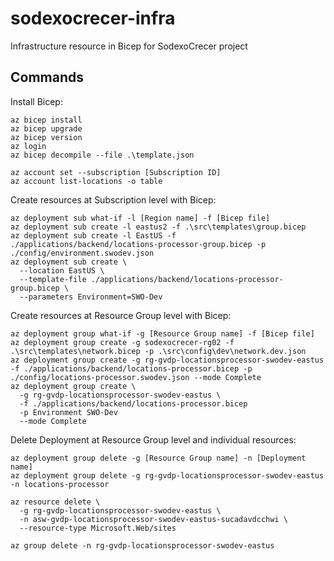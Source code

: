# sodexocrecer-infra
Infrastructure resource in Bicep for SodexoCrecer project

## Commands

Install Bicep:

```
az bicep install
az bicep upgrade
az bicep version
az login
az bicep decompile --file .\template.json

az account set --subscription [Subscription ID]
az account list-locations -o table
```

Create resources at Subscription level with Bicep:

```
az deployment sub what-if -l [Region name] -f [Bicep file]
az deployment sub create -l eastus2 -f .\src\templates\group.bicep
az deployment sub create -l EastUS -f ./applications/backend/locations-processor-group.bicep -p ./config/environment.swodev.json
az deployment sub create \
  --location EastUS \
  --template-file ./applications/backend/locations-processor-group.bicep \
  --parameters Environment=SWO-Dev
```

Create resources at Resource Group level with Bicep:

```
az deployment group what-if -g [Resource Group name] -f [Bicep file]
az deployment group create -g sodexocrecer-rg02 -f .\src\templates\network.bicep -p .\src\config\dev\network.dev.json
az deployment group create -g rg-gvdp-locationsprocessor-swodev-eastus -f ./applications/backend/locations-processor.bicep -p ./config/locations-processor.swodev.json --mode Complete
az deployment group create \
  -g rg-gvdp-locationsprocessor-swodev-eastus \
  -f ./applications/backend/locations-processor.bicep
  -p Environment SWO-Dev
  --mode Complete
```

Delete Deployment at Resource Group level and individual resources:

```
az deployment group delete -g [Resource Group name] -n [Deployment name]
az deployment group delete -g rg-gvdp-locationsprocessor-swodev-eastus -n locations-processor

az resource delete \
  -g rg-gvdp-locationsprocessor-swodev-eastus \
  -n asw-gvdp-locationsprocessor-swodev-eastus-sucadavdcchwi \
  --resource-type Microsoft.Web/sites

az group delete -n rg-gvdp-locationsprocessor-swodev-eastus
```